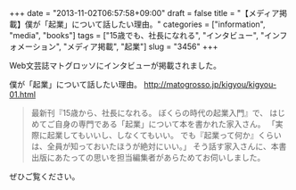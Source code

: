 +++
date = "2013-11-02T06:57:58+09:00"
draft = false
title = "【メディア掲載】僕が「起業」について話したい理由。"
categories = ["information", "media", "books"]
tags = ["15歳でも、社長になれる", "インタビュー", "インフォメーション", "メディア掲載", "起業"]
slug = "3456"
+++

Web文芸誌マトグロッソにインタビューが掲載されました。

僕が「起業」について話したい理由。
<a href="http://matogrosso.jp/kigyou/kigyou-01.html">http://matogrosso.jp/kigyou/kigyou-01.html</a>


<blockquote>最新刊『15歳から、社長になれる。 ぼくらの時代の起業入門』で、
はじめてご自身の専門である「起業」について本を書かれた家入さん。
「実際に起業してもいいし、しなくてもいい。
でも『起業って何か』くらいは、全員が知っておいたほうが絶対にいい。」
そう話す家入さんに、本書出版にあたっての思いを担当編集者があらためてお伺いしました。</blockquote>

ぜひご覧ください。
